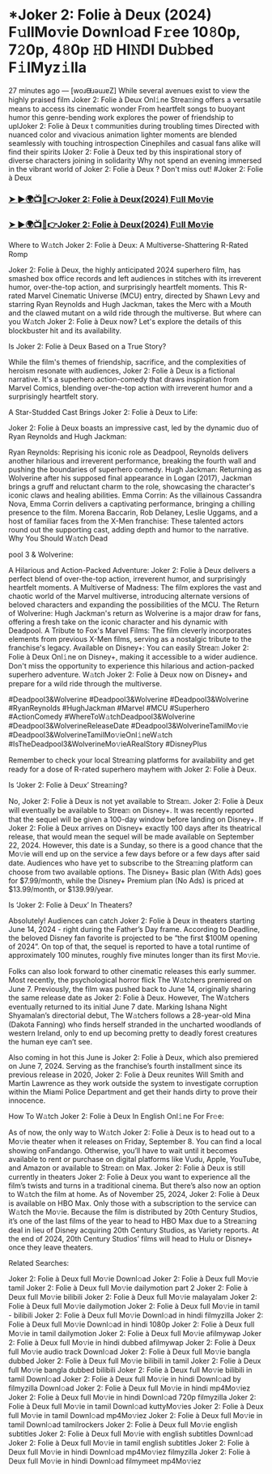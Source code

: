 # *Joker 2: Folie à Deux (2024) F𝚞llMo𝚟ie Do𝚠nl𝚘ad F𝚛ee 10𝟾0p, 7𝟸0p, 4𝟾0p 𝙷D HI𝙽DI Du𝚋bed F𝚒lMyz𝚒lla

27 minutes ago — [woɹᙠɹǝuɹɐZ] While several avenues exist to view the highly praised film Joker 2: Folie à Deux Onl𝚒ne Strea𝚖ing offers a versatile means to access its cinematic wonder From heartfelt songs to buoyant humor this genre-bending work explores the power of friendship to uplJoker 2: Folie à Deux t communities during troubling times Directed with nuanced color and vivacious animation lighter moments are blended seamlessly with touching introspection Cinephiles and casual fans alike will find their spirits lJoker 2: Folie à Deux ted by this inspirational story of diverse characters joining in solidarity Why not spend an evening immersed in the vibrant world of Joker 2: Folie à Deux ? Don't miss out! #Joker 2: Folie à Deux

### [➤ ►🌍📺📱👉Joker 2: Folie à Deux(2024) F𝚞ll Mo𝚟ie](https://cutt.ly/jeTMkJzm)

### [➤ ►🌍📺📱👉Joker 2: Folie à Deux(2024) F𝚞ll Mo𝚟ie](https://cutt.ly/jeTMkJzm)

Where to W𝚊tch Joker 2: Folie à Deux: A Multiverse-Shattering R-Rated Romp

Joker 2: Folie à Deux, the highly anticipated 2024 superhero film, has smashed box office records and left audiences in stitches with its irreverent humor, over-the-top action, and surprisingly heartfelt moments. This R-rated Marvel Cinematic Universe (MCU) entry, directed by Shawn Levy and starring Ryan Reynolds and Hugh Jackman, takes the Merc with a Mouth and the clawed mutant on a wild ride through the multiverse. But where can you W𝚊tch Joker 2: Folie à Deux now? Let's explore the details of this blockbuster hit and its availability.

Is Joker 2: Folie à Deux Based on a True Story?

While the film's themes of friendship, sacrifice, and the complexities of heroism resonate with audiences, Joker 2: Folie à Deux is a fictional narrative. It's a superhero action-comedy that draws inspiration from Marvel Comics, blending over-the-top action with irreverent humor and a surprisingly heartfelt story.

A Star-Studded Cast Brings Joker 2: Folie à Deux to Life:

Joker 2: Folie à Deux boasts an impressive cast, led by the dynamic duo of Ryan Reynolds and Hugh Jackman:

Ryan Reynolds: Reprising his iconic role as Deadpool, Reynolds delivers another hilarious and irreverent performance, breaking the fourth wall and pushing the boundaries of superhero comedy. Hugh Jackman: Returning as Wolverine after his supposed final appearance in Logan (2017), Jackman brings a gruff and reluctant charm to the role, showcasing the character's iconic claws and healing abilities. Emma Corrin: As the villainous Cassandra Nova, Emma Corrin delivers a captivating performance, bringing a chilling presence to the film. Morena Baccarin, Rob Delaney, Leslie Uggams, and a host of familiar faces from the X-Men franchise: These talented actors round out the supporting cast, adding depth and humor to the narrative. Why You Should W𝚊tch Dead

pool 3 & Wolverine:

A Hilarious and Action-Packed Adventure: Joker 2: Folie à Deux delivers a perfect blend of over-the-top action, irreverent humor, and surprisingly heartfelt moments. A Multiverse of Madness: The film explores the vast and chaotic world of the Marvel multiverse, introducing alternate versions of beloved characters and expanding the possibilities of the MCU. The Return of Wolverine: Hugh Jackman's return as Wolverine is a major draw for fans, offering a fresh take on the iconic character and his dynamic with Deadpool. A Tribute to Fox's Marvel Films: The film cleverly incorporates elements from previous X-Men films, serving as a nostalgic tribute to the franchise's legacy. Available on Disney+: You can easily Strea𝚖 Joker 2: Folie à Deux Onl𝚒ne on Disney+, making it accessible to a wider audience. Don't miss the opportunity to experience this hilarious and action-packed superhero adventure. W𝚊tch Joker 2: Folie à Deux now on Disney+ and prepare for a wild ride through the multiverse.

#Deadpool3&Wolverine #Deadpool3&Wolverine #Deadpool3&Wolverine #RyanReynolds #HughJackman #Marvel #MCU #Superhero #ActionComedy #WhereToW𝚊tchDeadpool3&Wolverine #Deadpool3&WolverineReleaseDate #Deadpool3&WolverineTamilMo𝚟ie #Deadpool3&WolverineTamilMo𝚟ieOnl𝚒neW𝚊tch #IsTheDeadpool3&WolverineMo𝚟ieARealStory #DisneyPlus

Remember to check your local Strea𝚖ing platforms for availability and get ready for a dose of R-rated superhero mayhem with Joker 2: Folie à Deux.

Is ‘Joker 2: Folie à Deux’ Strea𝚖ing?

No, Joker 2: Folie à Deux is not yet available to Strea𝚖. Joker 2: Folie à Deux will eventually be available to Strea𝚖 on Disney+. It was recently reported that the sequel will be given a 100-day window before landing on Disney+. If Joker 2: Folie à Deux arrives on Disney+ exactly 100 days after its theatrical release, that would mean the sequel will be made available on September 22, 2024. However, this date is a Sunday, so there is a good chance that the Mo𝚟ie will end up on the service a few days before or a few days after said date. Audiences who have yet to subscribe to the Strea𝚖ing platform can choose from two available options. The Disney+ Basic plan (With Ads) goes for $7.99/month, while the Disney+ Premium plan (No Ads) is priced at $13.99/month, or $139.99/year.

Is ‘Joker 2: Folie à Deux’ In Theaters?

Absolutely! Audiences can catch Joker 2: Folie à Deux in theaters starting June 14, 2024 - right during the Father’s Day frame. According to Deadline, the beloved Disney fan favorite is projected to be “the first $100M opening of 2024”. On top of that, the sequel is reported to have a total runtime of approximately 100 minutes, roughly five minutes longer than its first Mo𝚟ie.

Folks can also look forward to other cinematic releases this early summer. Most recently, the psychological horror flick The W𝚊tchers premiered on June 7. Previously, the film was pushed back to June 14, originally sharing the same release date as Joker 2: Folie à Deux. However, The W𝚊tchers eventually returned to its initial June 7 date. Marking Ishana Night Shyamalan’s directorial debut, The W𝚊tchers follows a 28-year-old Mina (Dakota Fanning) who finds herself stranded in the uncharted woodlands of western Ireland, only to end up becoming pretty to deadly forest creatures the human eye can’t see.

Also coming in hot this June is Joker 2: Folie à Deux, which also premiered on June 7, 2024. Serving as the franchise’s fourth installment since its previous release in 2020, Joker 2: Folie à Deux reunites Will Smith and Martin Lawrence as they work outside the system to investigate corruption within the Miami Police Department and get their hands dirty to prove their innocence.

How To W𝚊tch Joker 2: Folie à Deux In English Onl𝚒ne For Fr𝚎e:

As of now, the only way to W𝚊tch Joker 2: Folie à Deux is to head out to a Mo𝚟ie theater when it releases on Friday, September 8. You can find a local showing onFandango. Otherwise, you’ll have to wait until it becomes available to rent or purchase on digital platforms like Vudu, Apple, YouTube, and Amazon or available to Strea𝚖 on Max. Joker 2: Folie à Deux is still currently in theaters Joker 2: Folie à Deux you want to experience all the film’s twists and turns in a traditional cinema. But there’s also now an option to W𝚊tch the film at home. As of November 25, 2024, Joker 2: Folie à Deux is available on HBO Max. Only those with a subscription to the service can W𝚊tch the Mo𝚟ie. Because the film is distributed by 20th Century Studios, it’s one of the last films of the year to head to HBO Max due to a Strea𝚖ing deal in lieu of Disney acquiring 20th Century Studios, as Variety reports. At the end of 2024, 20th Century Studios’ films will head to Hulu or Disney+ once they leave theaters.

Related Searches:

Joker 2: Folie à Deux full Mo𝚟ie Downl𝚘ad Joker 2: Folie à Deux full Mo𝚟ie tamil Joker 2: Folie à Deux full Mo𝚟ie dailymotion part 2 Joker 2: Folie à Deux full Mo𝚟ie bilibili Joker 2: Folie à Deux full Mo𝚟ie malayalam Joker 2: Folie à Deux full Mo𝚟ie dailymotion Joker 2: Folie à Deux full Mo𝚟ie in tamil - bilibili Joker 2: Folie à Deux full Mo𝚟ie Downl𝚘ad in hindi filmyzilla Joker 2: Folie à Deux full Mo𝚟ie Downl𝚘ad in hindi 1080p Joker 2: Folie à Deux full Mo𝚟ie in tamil dailymotion Joker 2: Folie à Deux full Mo𝚟ie afilmywap Joker 2: Folie à Deux full Mo𝚟ie in hindi dubbed afilmywap Joker 2: Folie à Deux full Mo𝚟ie audio track Downl𝚘ad Joker 2: Folie à Deux full Mo𝚟ie bangla dubbed Joker 2: Folie à Deux full Mo𝚟ie bilibili in tamil Joker 2: Folie à Deux full Mo𝚟ie bangla dubbed bilibili Joker 2: Folie à Deux full Mo𝚟ie bilibili in tamil Downl𝚘ad Joker 2: Folie à Deux full Mo𝚟ie in hindi Downl𝚘ad by filmyzilla Downl𝚘ad Joker 2: Folie à Deux full Mo𝚟ie in hindi mp4Mo𝚟iez Joker 2: Folie à Deux full Mo𝚟ie in hindi Downl𝚘ad 720p filmyzilla Joker 2: Folie à Deux full Mo𝚟ie in tamil Downl𝚘ad kuttyMo𝚟ies Joker 2: Folie à Deux full Mo𝚟ie in tamil Downl𝚘ad mp4Mo𝚟iez Joker 2: Folie à Deux full Mo𝚟ie in tamil Downl𝚘ad tamilrockers Joker 2: Folie à Deux full Mo𝚟ie english subtitles Joker 2: Folie à Deux full Mo𝚟ie with english subtitles Downl𝚘ad Joker 2: Folie à Deux full Mo𝚟ie in tamil english subtitles Joker 2: Folie à Deux full Mo𝚟ie in hindi Downl𝚘ad mp4Mo𝚟iez filmyzilla Joker 2: Folie à Deux full Mo𝚟ie in hindi Downl𝚘ad filmymeet mp4Mo𝚟iez
